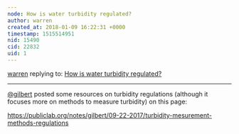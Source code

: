 ```yaml
---
node: How is water turbidity regulated?
author: warren
created_at: 2018-01-09 16:22:31 +0000
timestamp: 1515514951
nid: 15490
cid: 22832
uid: 1
---
```




[warren](../profile/warren) replying to: [How is water turbidity regulated?](../notes/warren/01-09-2018/how-is-water-turbidity-regulated)

----
[@gilbert](/profile/gilbert) posted some resources on turbidity regulations (although it focuses more on methods to measure turbidity) on this page:

https://publiclab.org/notes/gilbert/09-22-2017/turbidity-mesurement-methods-regulations
